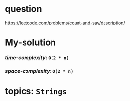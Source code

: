 # question
https://leetcode.com/problems/count-and-say/description/

# **My-solution**

### _time-complexity_: `O(2 * n)`
### _space-complexity_: `O(2 * n)`



# topics: `Strings`

